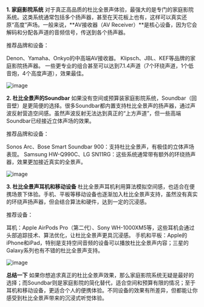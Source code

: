**1. 家庭影院系统**
对于真正高品质的杜比全景声体验，最强大的是专门的家庭影院系统。这类系统通常包括多个扬声器，甚至在天花板上也有，这样可以真实还原“高度”声场。一般来说，**AV接收器（AV Receiver）**是核心设备，因为它会解码和分配各声道的音频信号，传送到各个扬声器。

推荐品牌和设备：

Denon、Yamaha、Onkyo的中高端AV接收器。
Klipsch、JBL、KEF等品牌的家庭影院扬声器。
一些更专业的组合甚至可以达到7.1.4声道（7个环绕声道，1个低音炮，4个高度声道），效果最佳。

![image](https://github.com/user-attachments/assets/bb84c080-0e5f-479a-a5d0-cebe95e6ef46)


**2. 杜比全景声的Soundbar**
如果没有空间或预算装家庭影院系统，Soundbar（回音壁）是更简便的选择。很多Soundbar都内置支持杜比全景声的扬声器，通过声波反射营造空间感。虽然声波反射无法达到真正的“上方声道”，但一些高端Soundbar已经接近立体声场的效果。

推荐品牌和设备：

Sonos Arc、Bose Smart Soundbar 900：支持杜比全景声，有极佳的立体声场表现。
Samsung HW-Q990C、LG SN11RG：这些系统通常带有额外的环绕扬声器，效果更加接近真实的全景声。


![image](https://github.com/user-attachments/assets/4ebd1a2e-23de-418e-ac43-1a2bb845cb37)


**3. 杜比全景声耳机和移动设备**
杜比全景声耳机利用算法模拟空间感，也适合在便携场景下体验。手机、平板等移动设备也逐渐加入杜比全景声支持，虽然没有真实的环绕声扬声器，但会结合算法和硬件，达到一定的沉浸感。

推荐设备：

耳机：Apple AirPods Pro（第二代）、Sony WH-1000XM5等，这些耳机会通过头部追踪技术、算法优化，让杜比全景声更具沉浸感。
手机和平板：Apple的iPhone和iPad，特别是支持空间音频的设备可以播放杜比全景声内容；三星的Galaxy系列也有不错的杜比全景声支持。


![image](https://github.com/user-attachments/assets/5beca0f7-bc96-479f-89df-2a2d098d63c7)


**总结一下**
如果你想追求真正的杜比全景声效果，那么家庭影院系统无疑是最好的选择；而Soundbar则是家庭影院的简化替代，适合空间和预算有限的情况；至于耳机和移动设备，更适合个人的便携体验。不同设备的效果有所差异，但都能让你感受到杜比全景声带来的沉浸式听觉体验。